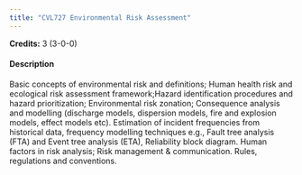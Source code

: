 ```yaml
---
title: "CVL727 Environmental Risk Assessment"
---
```

**Credits:** 3 (3-0-0)

#### Description
Basic concepts of environmental risk and definitions; Human health risk and ecological risk assessment framework;Hazard identification procedures and hazard prioritization; Environmental risk zonation; Consequence analysis and modelling (discharge models, dispersion models, fire and explosion models, effect models etc). Estimation of incident frequencies from historical data, frequency modelling techniques e.g., Fault tree analysis (FTA) and Event tree analysis (ETA), Reliability block diagram. Human factors in risk analysis; Risk management & communication. Rules, regulations and conventions.
